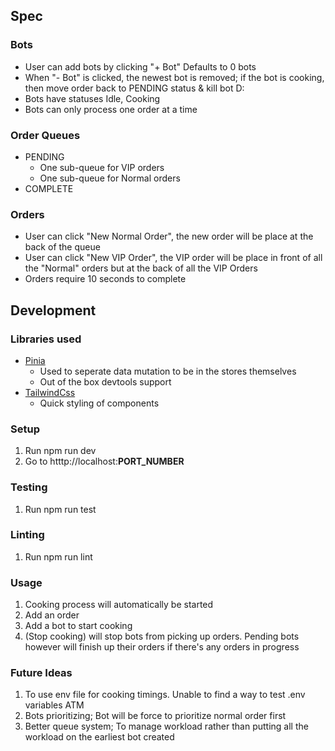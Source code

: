 ## Spec

### Bots

- User can add bots by clicking "+ Bot" Defaults to 0 bots
- When "- Bot" is clicked, the newest bot is removed; if the bot is cooking, then move order back to PENDING status & kill bot D:
- Bots have statuses Idle, Cooking
- Bots can only process one order at a time

### Order Queues

- PENDING
  - One sub-queue for VIP orders
  - One sub-queue for Normal orders
- COMPLETE

### Orders

- User can click "New Normal Order", the new order will be place at the back of the queue
- User can click "New VIP Order", the VIP order will be place in front of all the "Normal" orders but at the back of all the VIP Orders
- Orders require 10 seconds to complete

## Development

### Libraries used

- [Pinia](https://pinia.vuejs.org/)
  - Used to seperate data mutation to be in the stores themselves
  - Out of the box devtools support
- [TailwindCss](https://tailwindcss.com/)
  - Quick styling of components

### Setup

1. Run npm run dev
2. Go to htttp://localhost:**PORT_NUMBER**

### Testing

1. Run npm run test

### Linting

1. Run npm run lint

### Usage

1. Cooking process will automatically be started
2. Add an order
3. Add a bot to start cooking
4. (Stop cooking) will stop bots from picking up orders. Pending bots however will finish up their orders if there's any orders in progress

### Future Ideas

1. To use env file for cooking timings. Unable to find a way to test .env variables ATM
2. Bots prioritizing; Bot will be force to prioritize normal order first
3. Better queue system; To manage workload rather than putting all the workload on the earliest bot created
